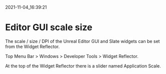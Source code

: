 2021-11-04_16:39:21

# Editor GUI scale size

The scale / size / DPI of the Unreal Editor GUI and Slate widgets can be set from the Widget Reflector.

Top Menu Bar > Windows > Developer Tools > Widget Reflector.

At the top of the Widget Reflector there is a slider named Application Scale.
